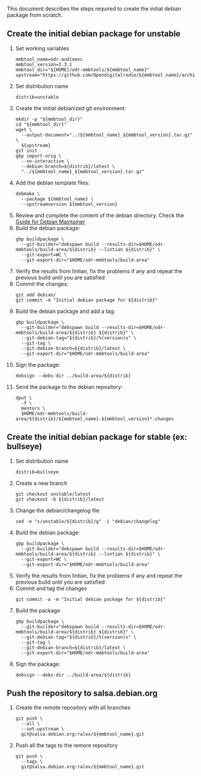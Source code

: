 This document describes the steps required to create the
initial debian package from scratch.

## Create the initial debian package for unstable

1. Set working variables
   ```
   mmbtool_name=odr-audioenc
   mmbtool_version=3.3.1
   mmbtool_dir="${HOME}/odr-mmbtools/${mmbtool_name}"
   upstream="https://github.com/Opendigitalradio/${mmbtool_name}/archive/refs/tags/v${mmbtool_version}.tar.gz"
   ```
1. Set distribution name
   ```
   distrib=unstable
   ```
1. Create the initial debianized git environment:
   ```
   mkdir -p "${mmbtool_dir}"
   cd "${mmbtool_dir}"
   wget \
     --output-document="../${mmbtool_name}_${mmbtool_version}.tar.gz" \
     ${upstream}
   git init
   gbp import-orig \
     --no-interactive \
     --debian-branch=${distrib}/latest \
     "../${mmbtool_name}_${mmbtool_version}.tar.gz"
   ```
1. Add the debian template files:
   ```
   debmake \
     --package ${mmbtool_name} \
     --upstreamversion ${mmbtool_version}
   ```
1. Review and complete the content of the debian directory. Check the [Guide for Debian Maintainer](https://www.debian.org/doc/manuals/debmake-doc/index.en.html)
1. Build the debian package:
   ```
   gbp buildpackage \
     --git-builder="debspawn build --results-dir=$HOME/odr-mmbtools/build-area/${distrib} --lintian ${distrib}" \
     --git-export=WC \
     --git-export-dir="$HOME/odr-mmbtools/build-area"
   ```
1. Verify the results from lintian, fix the problems if any and repeat the 
previous build until you are satisfied
1. Commit the changes:
   ```
   git add debian/
   git commit -m "Initial debian package for ${distrib}"
   ```
1. Build the debian package and add a tag:
   ```
   gbp buildpackage \
     --git-builder="debspawn build --results-dir=$HOME/odr-mmbtools/build-area/${distrib} ${distrib}" \
     --git-debian-tag="${distrib}/%(version)s" \
     --git-tag \
     --git-debian-branch=${distrib}/latest \
     --git-export-dir="$HOME/odr-mmbtools/build-area"
   ```
1. Sign the package:
   ```
   debsign --debs-dir ../build-area/${distrib}
   ```
1. Send the package to the debian repository:
   ```
   dput \
     -f \
     mentors \
     $HOME/odr-mmbtools/build-area/${distrib}/${mmbtool_name}-${mmbtool_version}*.changes
   ```

## Create the initial debian package for stable (ex: bullseye)

1. Set distribution name
   ```
   distrib=bullseye
   ```
1. Create a new branch
   ```
   git checkout unstable/latest
   git checkout -b ${distrib}/latest
   ```
1. Change the debian/changelog file
   ```
   sed -e "s/unstable/${distrib}/g" -i "debian/changelog"
   ```
1. Build the debian package:
   ```
   gbp buildpackage \
     --git-builder="debspawn build --results-dir=$HOME/odr-mmbtools/build-area/${distrib} --lintian ${distrib}" \
     --git-export=WC \
     --git-export-dir="$HOME/odr-mmbtools/build-area"
   ```
1. Verify the results from lintian, fix the problems if any and repeat the 
previous build until you are satisfied
1. Commit and tag the changes
   ```
   git commit -a -m "Initial debian package for ${distrib}"
   ```
1. Build the package
   ```
   gbp buildpackage \
     --git-builder="debspawn build --results-dir=$HOME/odr-mmbtools/build-area/${distrib} ${distrib}" \
     --git-debian-tag="${distrib}/%(version)s" \
     --git-tag \
     --git-debian-branch=${distrib}/latest \
     --git-export-dir="$HOME/odr-mmbtools/build-area"
   ```
1. Sign the package:
   ```
   debsign --debs-dir ../build-area/${distrib}
   ```

## Push the repository to salsa.debian.org

1. Create the remote repository with all branches
   ```
   git push \
     --all \
     --set-upstream \
     git@salsa.debian.org:ralex/${mmbtool_name}.git
   ```
1. Push all the tags to the remore repository
   ```
   git push \
     --tags \
     git@salsa.debian.org:ralex/${mmbtool_name}.git
   ```
